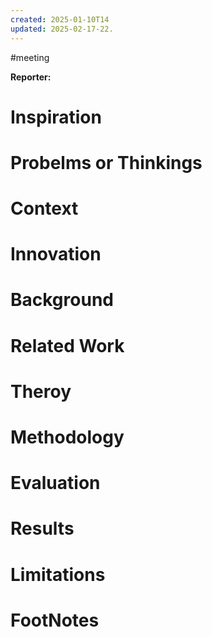 ```yaml
---
created: 2025-01-10T14
updated: 2025-02-17-22.
---
```

#meeting 

**Reporter:**  

# Inspiration
# Probelms or Thinkings 
# Context
# Innovation
# Background
# Related Work
# Theroy
# Methodology
# Evaluation
# Results
# Limitations
# FootNotes
